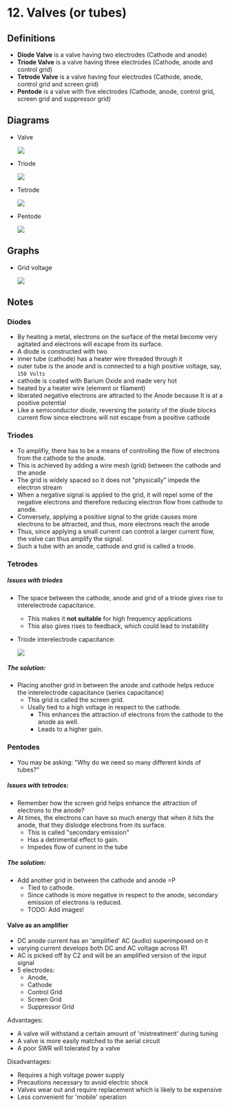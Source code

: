# 12. Valves (or tubes)

## Definitions

- **Diode Valve** is a valve having two electrodes (Cathode and anode)
- **Triode Valve** is a valve having three electrodes (Cathode, anode and control grid)
- **Tetrode Valve** is a valve having four electrodes (Cathode, anode, control grid and screen grid)
- **Pentode** is a valve with five electrodes (Cathode, anode, control grid, screen grid and suppressor grid)


## Diagrams

- Valve

  ![](img/valve.png)
- Triode

  ![](img/triode.png)
  
- Tetrode

  ![](img/tetrode.jpg)
  
- Pentode

  ![](img/pentode.png)

## Graphs

- Grid voltage

  ![](img/grid-voltage.png)

## Notes

### Diodes

- By heating a metal, electrons on the surface of the metal become very agitated and electrons will escape from its surface.
- A diode is constructed with two
- inner tube (cathode) has a heater wire threaded through it
- outer tube is the anode and is connected to a high positive voltage, say, `150 Volts`
- cathode is coated with Barium Oxide and made very hot
- heated by a heater wire (element or filament)
- liberated negative electrons are attracted to the Anode because It is at a positive potential
- Like a semiconductor diode, reversing the polarity of the diode blocks current flow since electrons will not escape from a positive cathode

### Triodes 

- To amplifiy, there has to be a means of controlling the flow of electrons from the cathode to the anode.
- This is achieved by adding a wire mesh (grid) between the cathode and the anode
- The grid is widely spaced so it does not "physically" impede the electron stream
- When a negative signal is applied to the grid, it will repel some of the negative electrons and therefore reducing electron flow from cathode to anode.
- Conversely, applying a positive signal to the gride causes more electrons to be attracted, and thus, more electrons reach the anode
- Thus, since applying a small current can control a larger current flow, the valve can thus amplify the signal.
- Such a tube with an anode, cathode and grid is called a triode.

### Tetrodes

##### Issues with triodes
- The space between the cathode, anode and grid of a triode gives rise to interelectrode capacitance.
  - This makes it **not suitable** for high frequency applications
  - This also gives rises to feedback, which could lead to instability

- Triode interelectrode capacitance:

  ![](img/triode_inter_capacitance.jpg)
  
##### The solution:
- Placing another grid in between the anode and cathode helps reduce the interelectrode capacitance (series capacitance)
  - This grid is called the screen grid.
  - Usally tied to a high voltage in respect to the cathode.
    - This enhances the attraction of electrons from the cathode to the anode as well.
    - Leads to a higher gain.
  
### Pentodes
- You may be asking: "Why do we need so many different kinds of tubes?"

##### Issues with tetrodes:
- Remember how the screen grid helps enhance the attraction of electrons to the anode?
- At times, the electrons can have so much energy that when it hits the anode, that they dislodge electrons from its surface.
   - This is called "secondary emission"
   - Has a detrimental effect to gain.
   - Impedes flow of current in the tube
   

##### The solution:
- Add another grid in between the cathode and anode =P
  - Tied to cathode.
  - Since cathode is more negative in respect to the anode, secondary emission of electrons is reduced.
  - TODO: Add images!


#### Valve as an amplifier

- DC anode current has an 'amplified' AC (audio) superimposed on it
- varying current develops both DC and AC voltage across R1
- AC is picked off by C2 and will be an amplified version of the input signal
- 5 electrodes:
  - Anode,
  - Cathode
  - Control Grid
  - Screen Grid
  - Suppressor Grid

Advantages:

- A valve will withstand a certain amount of 'mistreatment' during tuning
- A valve is more easily matched to the aerial circuit
- A poor SWR will tolerated by a valve

Disadvantages:

- Requires a high voltage power supply
- Precautions necessary to avoid electric shock
- Valves wear out and require replacement which is likely to be expensive
- Less convenient for 'mobile' operation

